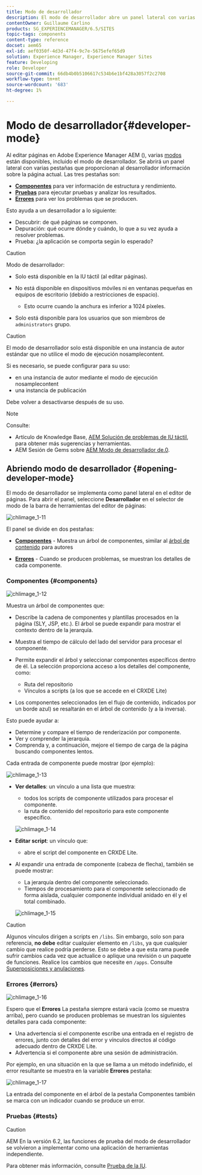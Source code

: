 ```yaml
---
title: Modo de desarrollador
description: El modo de desarrollador abre un panel lateral con varias pestañas que proporcionan al desarrollador información sobre la página actual.
contentOwner: Guillaume Carlino
products: SG_EXPERIENCEMANAGER/6.5/SITES
topic-tags: components
content-type: reference
docset: aem65
exl-id: aef0350f-4d3d-47f4-9c7e-5675efef65d9
solution: Experience Manager, Experience Manager Sites
feature: Developing
role: Developer
source-git-commit: 66db4b0b5106617c534b6e1bf428a3057f2c2708
workflow-type: tm+mt
source-wordcount: '683'
ht-degree: 1%

---
```


# Modo de desarrollador{#developer-mode}

Al editar páginas en Adobe Experience Manager AEM (), varias [modos](/help/sites-authoring/author-environment-tools.md#modestouchoptimizedui) están disponibles, incluido el modo de desarrollador. Se abrirá un panel lateral con varias pestañas que proporcionan al desarrollador información sobre la página actual. Las tres pestañas son:

* **[Componentes](#components)** para ver información de estructura y rendimiento.
* **[Pruebas](#tests)** para ejecutar pruebas y analizar los resultados.
* **[Errores](#errors)** para ver los problemas que se producen.

Esto ayuda a un desarrollador a lo siguiente:

* Descubrir: de qué páginas se componen.
* Depuración: qué ocurre dónde y cuándo, lo que a su vez ayuda a resolver problemas.
* Prueba: ¿la aplicación se comporta según lo esperado?

>[!CAUTION]
>
>Modo de desarrollador:
>
>* Solo está disponible en la IU táctil (al editar páginas).
>* No está disponible en dispositivos móviles ni en ventanas pequeñas en equipos de escritorio (debido a restricciones de espacio).
>
>   * Esto ocurre cuando la anchura es inferior a 1024 píxeles.
>* Solo está disponible para los usuarios que son miembros de `administrators` grupo.

>[!CAUTION]
>
>El modo de desarrollador solo está disponible en una instancia de autor estándar que no utilice el modo de ejecución nosamplecontent.
>
>Si es necesario, se puede configurar para su uso:
>
>* en una instancia de autor mediante el modo de ejecución nosamplecontent
>* una instancia de publicación
>
>Debe volver a desactivarse después de su uso.

>[!NOTE]
>
>Consulte:
>
>* Artículo de Knowledge Base, [AEM Solución de problemas de IU táctil](https://helpx.adobe.com/experience-manager/kb/troubleshooting-aem-touchui-issues.html), para obtener más sugerencias y herramientas.
>* AEM Sesión de Gems sobre [AEM Modo de desarrollador de.0](https://experienceleague.adobe.com/docs/events/experience-manager-gems-recordings/gems2014/aem-developer-mode.html).
>

## Abriendo modo de desarrollador {#opening-developer-mode}

El modo de desarrollador se implementa como panel lateral en el editor de páginas. Para abrir el panel, seleccione **Desarrollador** en el selector de modo de la barra de herramientas del editor de páginas:

![chlimage_1-11](assets/chlimage_1-11.png)

El panel se divide en dos pestañas:

* **[Componentes](/help/sites-developing/developer-mode.md#components)** - Muestra un árbol de componentes, similar al [árbol de contenido](/help/sites-authoring/author-environment-tools.md#content-tree) para autores

* **[Errores](/help/sites-developing/developer-mode.md#errors)** - Cuando se producen problemas, se muestran los detalles de cada componente.

### Componentes {#components}

![chlimage_1-12](assets/chlimage_1-12.png)

Muestra un árbol de componentes que:

* Describe la cadena de componentes y plantillas procesados en la página (SLY, JSP, etc.). El árbol se puede expandir para mostrar el contexto dentro de la jerarquía.
* Muestra el tiempo de cálculo del lado del servidor para procesar el componente.
* Permite expandir el árbol y seleccionar componentes específicos dentro de él. La selección proporciona acceso a los detalles del componente, como:

   * Ruta del repositorio
   * Vínculos a scripts (a los que se accede en el CRXDE Lite)

* Los componentes seleccionados (en el flujo de contenido, indicados por un borde azul) se resaltarán en el árbol de contenido (y a la inversa).

Esto puede ayudar a:

* Determine y compare el tiempo de renderización por componente.
* Ver y comprender la jerarquía.
* Comprenda y, a continuación, mejore el tiempo de carga de la página buscando componentes lentos.

Cada entrada de componente puede mostrar (por ejemplo):

![chlimage_1-13](assets/chlimage_1-13.png)

* **Ver detalles**: un vínculo a una lista que muestra:

   * todos los scripts de componente utilizados para procesar el componente.
   * la ruta de contenido del repositorio para este componente específico.

  ![chlimage_1-14](assets/chlimage_1-14.png)

* **Editar script**: un vínculo que:

   * abre el script del componente en CRXDE Lite.

* Al expandir una entrada de componente (cabeza de flecha), también se puede mostrar:

   * La jerarquía dentro del componente seleccionado.
   * Tiempos de procesamiento para el componente seleccionado de forma aislada, cualquier componente individual anidado en él y el total combinado.

  ![chlimage_1-15](assets/chlimage_1-15.png)

>[!CAUTION]
>
>Algunos vínculos dirigen a scripts en `/libs`. Sin embargo, solo son para referencia, **no debe** editar cualquier elemento en `/libs`, ya que cualquier cambio que realice podría perderse. Esto se debe a que esta rama puede sufrir cambios cada vez que actualice o aplique una revisión o un paquete de funciones. Realice los cambios que necesite en `/apps`. Consulte [Superposiciones y anulaciones](/help/sites-developing/overlays.md).

### Errores {#errors}

![chlimage_1-16](assets/chlimage_1-16.png)

Espero que el **Errores** La pestaña siempre estará vacía (como se muestra arriba), pero cuando se producen problemas se muestran los siguientes detalles para cada componente:

* Una advertencia si el componente escribe una entrada en el registro de errores, junto con detalles del error y vínculos directos al código adecuado dentro de CRXDE Lite.
* Advertencia si el componente abre una sesión de administración.

Por ejemplo, en una situación en la que se llama a un método indefinido, el error resultante se muestra en la variable **Errores** pestaña:

![chlimage_1-17](assets/chlimage_1-17.png)

La entrada del componente en el árbol de la pestaña Componentes también se marca con un indicador cuando se produce un error.

### Pruebas {#tests}

>[!CAUTION]
>
>AEM En la versión 6.2, las funciones de prueba del modo de desarrollador se volvieron a implementar como una aplicación de herramientas independiente.
>
>Para obtener más información, consulte [Prueba de la IU](/help/sites-developing/hobbes.md).
